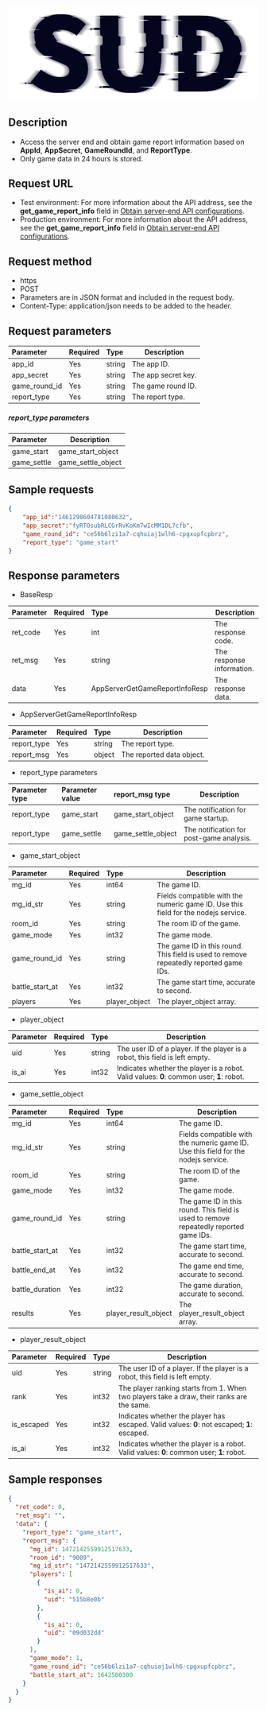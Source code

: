 #

![SUD](../../Resource/logo.png)

## Description

- Access the server end and obtain game report information based on **AppId**, **AppSecret**, **GameRoundId**, and **ReportType**.
- Only game data in 24 hours is stored.

## Request URL

- Test environment: For more information about the API address, see the **get_game_report_info** field in [Obtain server-end API configurations](ObtainServerEndAPIConfigurations.md).
- Production environment: For more information about the API address, see the **get_game_report_info** field in [Obtain server-end API configurations](ObtainServerEndAPIConfigurations.md).

## Request method
- https
- POST
- Parameters are in JSON format and included in the request body.
- Content-Type: application/json needs to be added to the header.

## Request parameters

| Parameter | Required | Type | Description |
|:--------------|:---|:-----|------------|
| app_id | Yes | string | The app ID. |
| app_secret | Yes | string | The app secret key. |
| game_round_id | Yes | string | The game round ID. |
| report_type | Yes | string | The report type. |

##### report_type parameters

| Parameter | Description |
|:------------|-----|
| game_start | game_start_object | The notification for game startup. |
| game_settle | game_settle_object | The notification for post-game analysis. |


## Sample requests

```json
{
    "app_id":"1461298604781080632",
    "app_secret":"fyRTOsubRLCGrRvKoKm7wIcMM1DL7cfb",
    "game_round_id": "ce56b6lzi1a7-cqhuiaj1wlh6-cpgxupfcpbrz",
    "report_type": "game_start"
}
```

## Response parameters

- BaseResp

| Parameter | Required | Type | Description |
|:----    |:---|:-------------------------------|------|
| ret_code | Yes | int | The response code. |
| ret_msg | Yes | string | The response information. |
| data | Yes | AppServerGetGameReportInfoResp | The response data. |

- AppServerGetGameReportInfoResp

| Parameter | Required | Type | Description |
|:----|:---|:-------|--------------------|
| report_type | Yes | string | The report type. |
| report_msg | Yes | object | The reported data object. |

- report_type parameters

| Parameter type | Parameter value | report_msg type | Description |
|:----|:---|:-----|-----|
| report_type | game_start | game_start_object | The notification for game startup. |
| report_type | game_settle | game_settle_object | The notification for post-game analysis. |

- game_start_object

| Parameter | Required | Type | Description |
|:----|:---|:-----|-----|
| mg_id | Yes | int64 | The game ID. |
| mg_id_str | Yes | string | Fields compatible with the numeric game ID. Use this field for the nodejs service. |
| room_id | Yes | string | The room ID of the game. |
| game_mode | Yes | int32 | The game mode. |
| game_round_id | Yes | string | The game ID in this round. This field is used to remove repeatedly reported game IDs. |
| battle_start_at | Yes | int32 | The game start time, accurate to second. |
| players | Yes | player_object | The player_object array. |

- player_object

| Parameter | Required | Type | Description |
|:----|:---|:-----|-----|
| uid | Yes | string | The user ID of a player. If the player is a robot, this field is left empty. |
| is_ai | Yes | int32 | Indicates whether the player is a robot. Valid values: **0**: common user; **1**: robot. |


- game_settle_object

| Parameter | Required | Type | Description |
|:----|:---|:-----|-----|
| mg_id | Yes | int64 | The game ID. |
| mg_id_str | Yes | string | Fields compatible with the numeric game ID. Use this field for the nodejs service. |
| room_id | Yes | string | The room ID of the game. |
| game_mode | Yes | int32 | The game mode. |
| game_round_id | Yes | string | The game ID in this round. This field is used to remove repeatedly reported game IDs. |
| battle_start_at | Yes | int32 | The game start time, accurate to second. |
| battle_end_at | Yes | int32 | The game end time, accurate to second. |
| battle_duration | Yes | int32 | The game duration, accurate to second. |
| results | Yes | player_result_object | The player_result_object array. |

- player_result_object

| Parameter | Required | Type | Description |
|:----|:---|:-----|-----|
| uid | Yes | string | The user ID of a player. If the player is a robot, this field is left empty. |
| rank | Yes | int32 | The player ranking starts from 1. When two players take a draw, their ranks are the same. |
| is_escaped | Yes | int32 | Indicates whether the player has escaped. Valid values: **0**: not escaped; **1**: escaped. |
| is_ai | Yes | int32 | Indicates whether the player is a robot. Valid values: **0**: common user; **1**: robot. |

## Sample responses

```json
{
  "ret_code": 0,
  "ret_msg": "",
  "data": {
    "report_type": "game_start",
    "report_msg": {
      "mg_id": 1472142559912517633,
      "room_id": "9009",
      "mg_id_str": "1472142559912517633",
      "players": [
        {
          "is_ai": 0,
          "uid": "515b8e0b"
        },
        {
          "is_ai": 0,
          "uid": "09d032dd"
        }
      ],
      "game_mode": 1,
      "game_round_id": "ce56b6lzi1a7-cqhuiaj1wlh6-cpgxupfcpbrz",
      "battle_start_at": 1642500300
    }
  }
}
```
